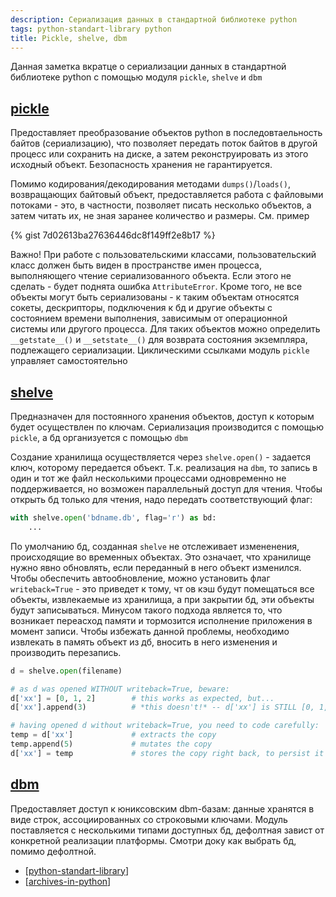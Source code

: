 ```yaml
---
description: Сериализация данных в стандартной библиотеке python
tags: python-standart-library python
title: Pickle, shelve, dbm
---
```

Данная заметка вкратце о сериализации данных в стандартной библиотеке python с помощью модуля `pickle`, `shelve` и `dbm`

## [pickle](https://docs.python.org/3/library/pickle.html#module-pickle)

Предоставляет преобразование объектов python в последовтаельность байтов (сериализацию), что позволяет передать поток байтов в другой процесс или сохранить на диске, а затем реконструировать из этого исходный объект. Безопасность хранения не гарантируется.

Помимо кодирования/декодирования методами `dumps()`/`loads()`, возвращающих байтовый объект, предоставляется работа с файловыми потоками - это, в частности, позволяет писать несколько объектов, а затем читать их, не зная заранее количество и размеры. См. пример

{% gist 7d02613ba27636446dc8f149ff2e8b17 %}

Важно! При работе с пользовательскими классами, пользовательский класс должен быть виден в пространстве имен процесса, выполняющего чтение сериализованного объекта. Если этого не сделать - будет поднята ошибка `AttributeError`. Кроме того, не все объекты могут быть сериализованы - к таким объектам относятся сокеты, дескрипторы, подключения к бд и другие объекты с состоянием времени выполнения, зависимым от операционной системы или другого процесса. Для таких объектов можно определить `__getstate__()` и `__setstate__()` для возврата состояния экземпляра, подлежащего сериализации. Циклическими ссылками модуль `pickle` управляет самостоятельно

## [shelve](https://docs.python.org/3/library/shelve.html)

Предназначен для постоянного хранения объектов, доступ к которым будет осуществлен по ключам. Сериализация производится с помощью `pickle`, а бд организуется с помощью `dbm`

Создание хранилища осуществляется через `shelve.open()` - задается ключ, которому передается объект. Т.к. реализация на `dbm`, то запись в один и тот же файл несколькими процессами одновременно не поддерживается, но возможен параллельный доступ для чтения. Чтобы открыть бд только для чтения, надо передать соответствующий флаг:

```python
with shelve.open('bdname.db', flag='r') as bd:
    ...
```

По умолчанию бд, созданная `shelve` не отслеживает измененения, происходящие во временных объектах. Это означает, что хранилище нужно явно обновлять, если переданный в него объект изменился. Чтобы обеспечить автообновление, можно установить флаг `writeback=True` - это приведет к тому, чт ов кэш будут помещаться все объекты, извлекаемые из хранилища, а при закрытии бд, эти объекты будут записываться. Минусом такого подхода является то, что возникает переасход памяти и тормозится исполнение приложения в момент записи. Чтобы избежать данной проблемы, необходимо извлекать в память объект из дб, вносить в него изменения и производить перезапись.

```python
d = shelve.open(filename)

# as d was opened WITHOUT writeback=True, beware:
d['xx'] = [0, 1, 2]        # this works as expected, but...
d['xx'].append(3)          # *this doesn't!* -- d['xx'] is STILL [0, 1, 2]!

# having opened d without writeback=True, you need to code carefully:
temp = d['xx']             # extracts the copy
temp.append(5)             # mutates the copy
d['xx'] = temp             # stores the copy right back, to persist it
```

## [dbm](https://docs.python.org/3/library/dbm.html?highlight=dbm#module-dbm)

Предоставляет доступ к юниксовским dbm-базам: данные хранятся в виде строк, ассоциированных со строковыми ключами. Модуль поставляется с несколькими типами доступных бд, дефолтная завист от конкретной реализации платформы. Смотри доку как выбрать бд, помимо дефолтной.

- [[python-standart-library]]
- [[archives-in-python]]

[//begin]: # "Autogenerated link references for markdown compatibility"
[python-standart-library]: ..%2Flists%2Fpython-standart-library "Стандартная библиотека python и полезные ресурсы"
[archives-in-python]: archives-in-python "Архивация в python"
[//end]: # "Autogenerated link references"
